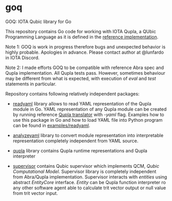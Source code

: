 # goq
GOQ: IOTA Qubic library for Go

This repository contains Go code for working with IOTA Qupla, a QUbic Programming Language 
as it is defined in the [reference implementation](https://github.com/iotaledger/qupla).
 
Note 1: GOQ is work in progress therefore bugs and unexpected behavior is highly probable. 
Apologies in advance. Please contact author at @lunfardo in IOTA Discord.

Note 2: I made efforts GOQ to be compatible with reference Abra spec and Qupla implementation.
All Qupla tests pass.
However, sometimes behaviour may be different from what is expected, with execution of _eval_ and _test_ statements in particular.


Repository contains following relatively independent packages:

- [readyaml](https://github.com/lunfardo314/goq/tree/master/readyaml) library allows 
to read YAML representation of the Qupla module in Go. YAML representation of any Qupla 
module can be created by running reference [Qupla translator](https://github.com/iotaledger/qupla) 
with _-yaml_ flag. Examples how to use this package in Go and how to load YAML file 
into Python program can be found in [examples/readyaml](https://github.com/lunfardo314/goq/tree/master/examples/readyaml).

- [analyzeyaml](https://github.com/lunfardo314/goq/tree/master/analyzeyaml) library to 
convert module representation into interpretable representation completely independent from 
YAML source.

- [qupla](https://github.com/lunfardo314/goq/tree/master/qupla) library contains 
Qupla runtime representations and Qupla interpreter

- [supervisor](https://github.com/lunfardo314/goq/tree/master/supervisor) contains Qubic 
supervisor which implements QCM, _Qubic Computational Model_. 
Supervisor library is completely independent from Abra/Qupla implementation. 
Supervisor interacts with _entities_ using abstract _EntityCore_ interface. 
_Entity_ can be Qupla function interpreter ro any other software agent able to calculate 
trit vector output or null value from trit vector input.




